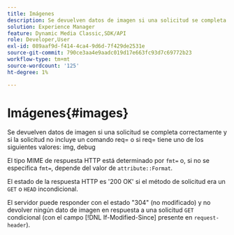 ```yaml
---
title: Imágenes
description: Se devuelven datos de imagen si una solicitud se completa correctamente y si la solicitud no incluye un comando req= o si req= tiene uno de los siguientes valores img, debug.
solution: Experience Manager
feature: Dynamic Media Classic,SDK/API
role: Developer,User
exl-id: 089aaf9d-f414-4ca4-9d6d-7f429de2531e
source-git-commit: 790ce3aa4e9aadc019d17e663fc93d7c69772b23
workflow-type: tm+mt
source-wordcount: '125'
ht-degree: 1%

---
```


# Imágenes{#images}

Se devuelven datos de imagen si una solicitud se completa correctamente y si la solicitud no incluye un comando req= o si req= tiene uno de los siguientes valores: img, debug

El tipo MIME de respuesta HTTP está determinado por `fmt=` o, si no se especifica `fmt=`, depende del valor de `attribute::Format`.

El estado de la respuesta HTTP es &#39;200 OK&#39; si el método de solicitud era un `GET` o `HEAD` incondicional.

El servidor puede responder con el estado &quot;304&quot; (no modificado) y no devolver ningún dato de imagen en respuesta a una solicitud `GET` condicional (con el campo [!DNL If-Modified-Since] presente en `request-header`).
